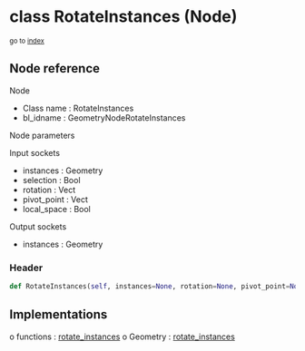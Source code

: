 # class RotateInstances (Node)

<sub>go to [index](/docs/index.md)</sub>

## Node reference

Node
 - Class name : RotateInstances
 - bl_idname : GeometryNodeRotateInstances

Node parameters

Input sockets
 - instances : Geometry
 - selection : Bool
 - rotation : Vect
 - pivot_point : Vect
 - local_space : Bool

Output sockets
 - instances : Geometry

### Header

``` python
def RotateInstances(self, instances=None, rotation=None, pivot_point=None, local_space=None, selection=None, node_label=None, node_color=None):
```

## Implementations

o functions : [rotate_instances](/docs/GeoNodes_classes/GLOBAL.md#rotate_instances)
o Geometry : [rotate_instances](/docs/GeoNodes_classes/Geometry.md#rotate_instances)


